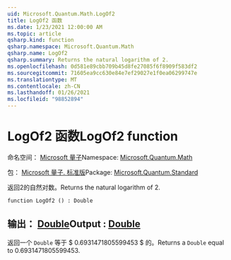 ```yaml
---
uid: Microsoft.Quantum.Math.LogOf2
title: LogOf2 函数
ms.date: 1/23/2021 12:00:00 AM
ms.topic: article
qsharp.kind: function
qsharp.namespace: Microsoft.Quantum.Math
qsharp.name: LogOf2
qsharp.summary: Returns the natural logarithm of 2.
ms.openlocfilehash: 0d581e89cbb709b45d8fe27085f6f8909f583df2
ms.sourcegitcommit: 71605ea9cc630e84e7ef29027e1f0ea06299747e
ms.translationtype: MT
ms.contentlocale: zh-CN
ms.lasthandoff: 01/26/2021
ms.locfileid: "98852894"
---
```

# <a name="logof2-function"></a><span data-ttu-id="0ceaf-102">LogOf2 函数</span><span class="sxs-lookup"><span data-stu-id="0ceaf-102">LogOf2 function</span></span>

<span data-ttu-id="0ceaf-103">命名空间： [Microsoft 量子](xref:Microsoft.Quantum.Math)</span><span class="sxs-lookup"><span data-stu-id="0ceaf-103">Namespace: [Microsoft.Quantum.Math](xref:Microsoft.Quantum.Math)</span></span>

<span data-ttu-id="0ceaf-104">包： [Microsoft 量子. 标准版](https://nuget.org/packages/Microsoft.Quantum.Standard)</span><span class="sxs-lookup"><span data-stu-id="0ceaf-104">Package: [Microsoft.Quantum.Standard](https://nuget.org/packages/Microsoft.Quantum.Standard)</span></span>


<span data-ttu-id="0ceaf-105">返回2的自然对数。</span><span class="sxs-lookup"><span data-stu-id="0ceaf-105">Returns the natural logarithm of 2.</span></span>

```qsharp
function LogOf2 () : Double
```


## <a name="output--double"></a><span data-ttu-id="0ceaf-106">输出： [Double](xref:microsoft.quantum.lang-ref.double)</span><span class="sxs-lookup"><span data-stu-id="0ceaf-106">Output : [Double](xref:microsoft.quantum.lang-ref.double)</span></span>

<span data-ttu-id="0ceaf-107">返回一个 `Double` 等于 $ 0.6931471805599453 $ 的。</span><span class="sxs-lookup"><span data-stu-id="0ceaf-107">Returns a `Double` equal to $0.6931471805599453$.</span></span>